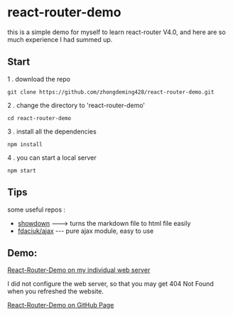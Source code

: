 react-router-demo
======
this is a simple demo for myself to learn react-router V4.0, and here are so much experience I had summed up.

Start
-----

1 . download the repo 

`git clone https://github.com/zhongdeming428/react-router-demo.git`

2 . change the directory to 'react-router-demo'

`cd react-router-demo`

3 . install all the dependencies

`npm install`

4 . you can start a local server

`npm start`

Tips
-----
some useful repos :

* [showdown](https://github.com/showdownjs/showdown) ---> turns the markdown file to html file easily
* [fdaciuk/ajax](https://github.com/fdaciuk/ajax) --- pure ajax module, easy to use 

Demo:
------

[React-Router-Demo on my individual web server](http://www.zhongdeming.cn/react-router-demo/)

I did not configure the web server, so that you may get 404 Not Found when you refreshed the website.

[React-Router-Demo on GitHub Page](https://zhongdeming428.github.io/react-router-demo/)